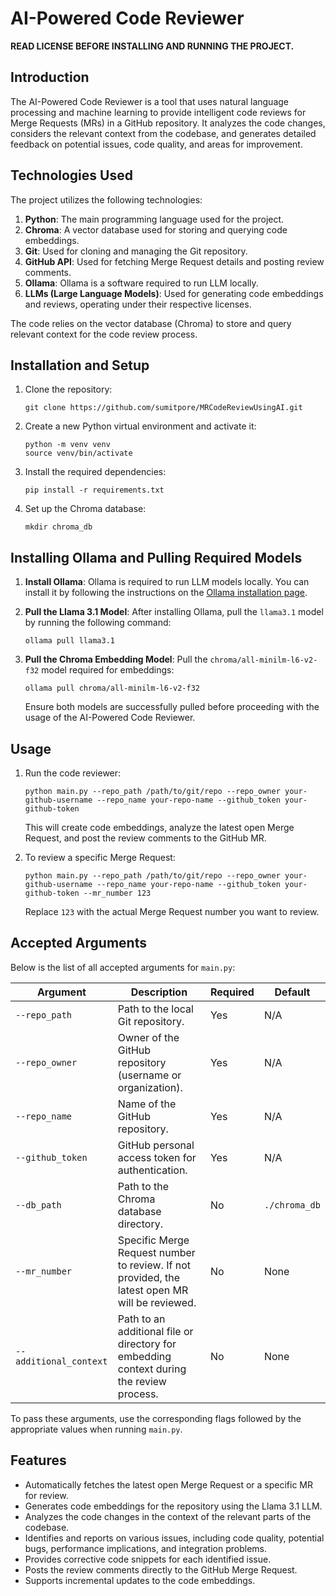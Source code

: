 # AI-Powered Code Reviewer

**READ LICENSE BEFORE INSTALLING AND RUNNING THE PROJECT.**

## Introduction
The AI-Powered Code Reviewer is a tool that uses natural language processing and machine learning to provide intelligent code reviews for Merge Requests (MRs) in a GitHub repository. It analyzes the code changes, considers the relevant context from the codebase, and generates detailed feedback on potential issues, code quality, and areas for improvement.

## Technologies Used
The project utilizes the following technologies:

1. **Python**: The main programming language used for the project.
2. **Chroma**: A vector database used for storing and querying code embeddings.
3. **Git**: Used for cloning and managing the Git repository.
4. **GitHub API**: Used for fetching Merge Request details and posting review comments.
5. **Ollama**: Ollama is a software required to run LLM locally.
6. **LLMs (Large Language Models)**: Used for generating code embeddings and reviews, operating under their respective licenses.

The code relies on the vector database (Chroma) to store and query relevant context for the code review process.

## Installation and Setup

1. Clone the repository:
   ```
   git clone https://github.com/sumitpore/MRCodeReviewUsingAI.git
   ```

2. Create a new Python virtual environment and activate it:
   ```
   python -m venv venv
   source venv/bin/activate
   ```

3. Install the required dependencies:
   ```
   pip install -r requirements.txt
   ```

4. Set up the Chroma database:
   ```
   mkdir chroma_db
   ```

## Installing Ollama and Pulling Required Models

1. **Install Ollama**:
   Ollama is required to run LLM models locally. You can install it by following the instructions on the [Ollama installation page](https://github.com/ollama/ollama/blob/main/README.md#ollama).

2. **Pull the Llama 3.1 Model**:
   After installing Ollama, pull the `llama3.1` model by running the following command:
   ```
   ollama pull llama3.1
   ```

3. **Pull the Chroma Embedding Model**:
   Pull the `chroma/all-minilm-l6-v2-f32` model required for embeddings:
   ```
   ollama pull chroma/all-minilm-l6-v2-f32
   ```

   Ensure both models are successfully pulled before proceeding with the usage of the AI-Powered Code Reviewer.

## Usage

1. Run the code reviewer:
   ```
   python main.py --repo_path /path/to/git/repo --repo_owner your-github-username --repo_name your-repo-name --github_token your-github-token
   ```

   This will create code embeddings, analyze the latest open Merge Request, and post the review comments to the GitHub MR.

2. To review a specific Merge Request:
   ```
   python main.py --repo_path /path/to/git/repo --repo_owner your-github-username --repo_name your-repo-name --github_token your-github-token --mr_number 123
   ```

   Replace `123` with the actual Merge Request number you want to review.


## Accepted Arguments

Below is the list of all accepted arguments for `main.py`:

| Argument               | Description                                                                                    | Required | Default       |
| ---------------------- | ---------------------------------------------------------------------------------------------- | -------- | ------------- |
| `--repo_path`          | Path to the local Git repository.                                                              | Yes      | N/A           |
| `--repo_owner`         | Owner of the GitHub repository (username or organization).                                     | Yes      | N/A           |
| `--repo_name`          | Name of the GitHub repository.                                                                 | Yes      | N/A           |
| `--github_token`       | GitHub personal access token for authentication.                                               | Yes      | N/A           |
| `--db_path`            | Path to the Chroma database directory.                                                         | No       | `./chroma_db` |
| `--mr_number`          | Specific Merge Request number to review. If not provided, the latest open MR will be reviewed. | No       | None          |
| `--additional_context` | Path to an additional file or directory for embedding context during the review process.       | No       | None          |

To pass these arguments, use the corresponding flags followed by the appropriate values when running `main.py`.

## Features
- Automatically fetches the latest open Merge Request or a specific MR for review.
- Generates code embeddings for the repository using the Llama 3.1 LLM.
- Analyzes the code changes in the context of the relevant parts of the codebase.
- Identifies and reports on various issues, including code quality, potential bugs, performance implications, and integration problems.
- Provides corrective code snippets for each identified issue.
- Posts the review comments directly to the GitHub Merge Request.
- Supports incremental updates to the code embeddings.